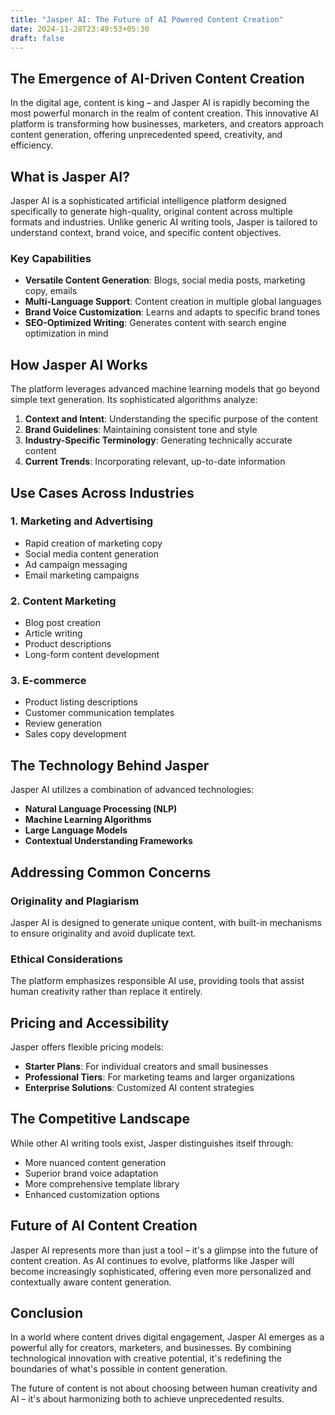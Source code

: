 ```yaml
---
title: "Jasper AI: The Future of AI Powered Content Creation"
date: 2024-11-28T23:49:53+05:30
draft: false
---
```


## The Emergence of AI-Driven Content Creation

In the digital age, content is king – and Jasper AI is rapidly becoming the most powerful monarch in the realm of content creation. This innovative AI platform is transforming how businesses, marketers, and creators approach content generation, offering unprecedented speed, creativity, and efficiency.

## What is Jasper AI?

Jasper AI is a sophisticated artificial intelligence platform designed specifically to generate high-quality, original content across multiple formats and industries. Unlike generic AI writing tools, Jasper is tailored to understand context, brand voice, and specific content objectives.

### Key Capabilities

- **Versatile Content Generation**: Blogs, social media posts, marketing copy, emails
- **Multi-Language Support**: Content creation in multiple global languages
- **Brand Voice Customization**: Learns and adapts to specific brand tones
- **SEO-Optimized Writing**: Generates content with search engine optimization in mind

## How Jasper AI Works

The platform leverages advanced machine learning models that go beyond simple text generation. Its sophisticated algorithms analyze:

1. **Context and Intent**: Understanding the specific purpose of the content
2. **Brand Guidelines**: Maintaining consistent tone and style
3. **Industry-Specific Terminology**: Generating technically accurate content
4. **Current Trends**: Incorporating relevant, up-to-date information

## Use Cases Across Industries

### 1. Marketing and Advertising
- Rapid creation of marketing copy
- Social media content generation
- Ad campaign messaging
- Email marketing campaigns

### 2. Content Marketing
- Blog post creation
- Article writing
- Product descriptions
- Long-form content development

### 3. E-commerce
- Product listing descriptions
- Customer communication templates
- Review generation
- Sales copy development

## The Technology Behind Jasper

Jasper AI utilizes a combination of advanced technologies:

- **Natural Language Processing (NLP)**
- **Machine Learning Algorithms**
- **Large Language Models**
- **Contextual Understanding Frameworks**

## Addressing Common Concerns

### Originality and Plagiarism
Jasper AI is designed to generate unique content, with built-in mechanisms to ensure originality and avoid duplicate text.

### Ethical Considerations
The platform emphasizes responsible AI use, providing tools that assist human creativity rather than replace it entirely.

## Pricing and Accessibility

Jasper offers flexible pricing models:
- **Starter Plans**: For individual creators and small businesses
- **Professional Tiers**: For marketing teams and larger organizations
- **Enterprise Solutions**: Customized AI content strategies

## The Competitive Landscape

While other AI writing tools exist, Jasper distinguishes itself through:
- More nuanced content generation
- Superior brand voice adaptation
- More comprehensive template library
- Enhanced customization options

## Future of AI Content Creation

Jasper AI represents more than just a tool – it's a glimpse into the future of content creation. As AI continues to evolve, platforms like Jasper will become increasingly sophisticated, offering even more personalized and contextually aware content generation.

## Conclusion

In a world where content drives digital engagement, Jasper AI emerges as a powerful ally for creators, marketers, and businesses. By combining technological innovation with creative potential, it's redefining the boundaries of what's possible in content generation.

The future of content is not about choosing between human creativity and AI – it's about harmonizing both to achieve unprecedented results.